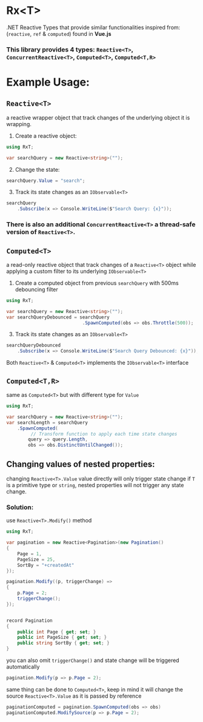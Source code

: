 # Rx\<T\>
.NET Reactive Types that provide similar functionalities inspired from: (`reactive`, `ref` & `computed`) found in **Vue.js**

### This library provides 4 types: `Reactive<T>`, `ConcurrentReactive<T>`, `Computed<T>`, `Computed<T,R>`
# Example Usage:
## `Reactive<T>`
a reactive wrapper object that track changes of the underlying object it is wrapping.
1. Create a reactive object:
```csharp
using RxT;

var searchQuery = new Reactive<string>("");
```
2. Change the state:
```csharp
searchQuery.Value = "search";
```
3. Track its state changes as an `IObservable<T>`
```csharp
searchQuery
    .Subscribe(x => Console.WriteLine($"Search Query: {x}"));
```
### There is also an additional `ConcurrentReactive<T>` a thread-safe version of `Reactive<T>`.
## `Computed<T>`
a read-only reactive object that track changes of a `Reactive<T>` object while applying a custom filter to its underlying `IObservable<T>`

1. Create a computed object from previous `searchQuery` with 500ms debouncing filter
```csharp
using RxT;

var searchQuery = new Reactive<string>("");
var searchQueryDebounced = searchQuery
                            .SpawnComputed(obs => obs.Throttle(500));
```
3. Track its state changes as an `IObservable<T>`
```csharp
searchQueryDebounced
    .Subscribe(x => Console.WriteLine($"Search Query Debounced: {x}"));
```

Both `Reactive<T>` & `Computed<T>` implements the `IObservable<T>` interface

## `Computed<T,R>`
same as `Computed<T>` but with different type for `Value`
```csharp
using RxT;

var searchQuery = new Reactive<string>("");
var searchLength = searchQuery
    .SpawnComputed(
         // Transform function to apply each time state changes
        query => query.Length,
        obs => obs.DistinctUntilChanged());
```

## Changing values of nested properties:
changing `Reactive<T>.Value` value directly will only trigger state change if `T` is a primitive type or `string`, nested properties will not trigger any state change.

### Solution:
use `Reactive<T>.Modify()` method
```csharp
using RxT;

var pagination = new Reactive<Pagination>(new Pagination()
{
    Page = 1,
    PageSize = 25,
    SortBy = "+createdAt"
});

pagination.Modify((p, triggerChange) =>
{
    p.Page = 2;
    triggerChange();
});


record Pagination
{
    public int Page { get; set; }
    public int PageSize { get; set; }
    public string SortBy { get; set; }
}
```
you can also omit `triggerChange()` and state change will be triggered automatically
```csharp
pagination.Modify(p => p.Page = 2);
```
same thing can be done to `Computed<T>`, keep in mind it will change the source `Reactive<T>.Value` as it is passed by reference
```csharp
paginationComputed = pagination.SpawnComputed(obs => obs)
paginationComputed.ModifySource(p => p.Page = 2);
```